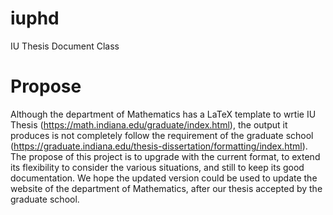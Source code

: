 # iuphd
IU Thesis Document Class

# Propose
Although the department of Mathematics has a LaTeX template to wrtie IU Thesis (https://math.indiana.edu/graduate/index.html), the output it produces is not completely follow the requirement of the graduate school (https://graduate.indiana.edu/thesis-dissertation/formatting/index.html). The propose of this project is to upgrade with the current format, to extend its flexibility to consider the various situations, and still to keep its good documentation. We hope the updated version could be used to update the website of the department of Mathematics, after our thesis accepted by the graduate school.
